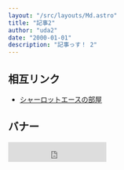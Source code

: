 ```yaml
---
layout: "/src/layouts/Md.astro"
title: "記事2"
author: "uda2"
date: "2000-01-01"
description: "記事っす！ 2"
---
```


## 相互リンク

- [シャーロットエースの部屋](https://charlotteace.github.io/ "Units_SI")

## バナー

 <iframe src="https://charlotteace.github.io/parts/banner" scrolling="no" frameborder="0" width="200" height="40"></iframe>